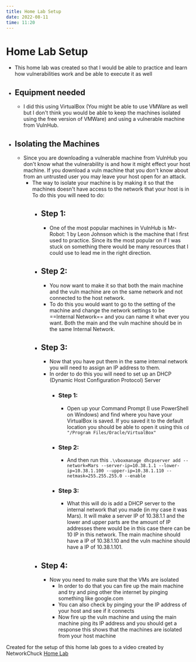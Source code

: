 ```yaml
---
title: Home Lab Setup
date: 2022-08-11
time: 11:20
---
```

# Home Lab Setup
- This home lab was created so that I would be able to practice and learn how vulnerabilities work and be able to execute it as well
- ## Equipment needed
	- I did this using VirtualBox (You might be able to use VMWare as well but I don't think you would be able to keep the machines isolated using the free version of VMWare) and using a vulnerable machine from VulnHub.
- ## Isolating the Machines
	- Since you are downloading a vulnerable machine from VulnHub you don't know what the vulnerability is and how it might effect your host machine. If you download a vuln machine that you don't know about from an untrusted user you may leave your host open for an attack.
		- The way to isolate your machine is by making it so that the machines doesn't have access to the network that your host is in To do this you will need to do:
			- ## Step 1:
				- One of the most popular machines in VulnHub is Mr-Robot: 1 by Leon Johnson which is the machine that I first used to practice. Since its the most popular on if I was stuck on something there would be many resources that I could use to lead me in the right direction.
			- ## Step 2:
				- You now want to make it so that both the main machine and the vuln machine are on the same network and not connected to the host network.
				- To do this you would want to go to the setting of the machine and change the network settings to be ==Internal Network== and you can name it what ever you want. Both the main and the vuln machine should be in the same Internal Network.
			- ## Step 3:
				- Now that you have put them in the same internal network you will need to assign an IP address to them.
				- In order to do this you will need to set up an DHCP (Dynamic Host Configuration Protocol) Server
					- ### Step 1:
						- Open up your Command Prompt (I use PowerShell on Windows) and find where you have your VirtualBox is saved. If you saved it to the default location you should be able to open it using this `cd "/Program Files/Oracle/VirtualBox"` 
					- ### Step 2:
						- And then run this `.\vboxmanage dhcpserver add --network=Mars --server-ip=10.38.1.1 --lower-ip=10.38.1.100 --upper-ip=10.38.1.110 --netmask=255.255.255.0 --enable` 
					- ### Step 3:
						- What this will do is add a DHCP server to the internal network that you made (in my case it was Mars). It will make a server IP of 10.38.1.1 and the lower and upper parts are the amount of IP addresses there would be in this case there can be 10 IP in this network. The main machine should have a IP of 10.38.1.10 and the vuln machine should have a IP of 10.38.1.101.
			- ## Step 4:
				- Now you need to make sure that the VMs are isolated
					- In order to do that you can fire up the main machine and try and ping other the internet by pinging something like google.com
					- You can also check by pinging your the IP address of your host and see if it connects
					- Now fire up the vuln machine and using the main machine ping its IP address and you should get a response this shows that the machines are isolated from your host machine

Created for the setup of this home lab goes to a video created by NetworkChuck [Home Lab](https://www.youtube.com/watch?v=mvsiuLzpx2E)
